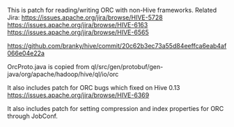 This is patch for reading/writing ORC with non-Hive frameworks.
Related Jira:
https://issues.apache.org/jira/browse/HIVE-5728
https://issues.apache.org/jira/browse/HIVE-6163
https://issues.apache.org/jira/browse/HIVE-6565

https://github.com/branky/hive/commit/20c62b3ec73a55d84eeffca6eab4af066e04e22a

OrcProto.java is copied from ql/src/gen/protobuf/gen-java/org/apache/hadoop/hive/ql/io/orc

It also includes patch for ORC bugs which fixed on Hive 0.13
https://issues.apache.org/jira/browse/HIVE-6369

It also includes patch for setting compression and index properties for ORC through JobConf.
